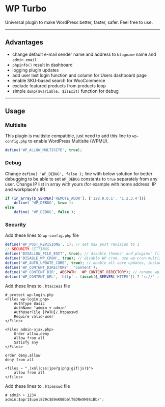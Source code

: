 # WP Turbo

Universal plugin to make WordPress better, faster, safer. Feel free to use.

---

## Advantages

- change default e-mail sender name and address to `blogname` name and `admin_email`
- `phpinfo()` result in dashboard
- logging plugin updates
- add user last login function and column for Users dashboard page
- enable SKU-based search for WooCommerce
- exclude featured products from products loop
- simple `dump($variable, $isExit)` function for debug

---

## Usage

### Multisite

This plugin is multisite compatible, just need to add this line to `wp-config.php` to enable WordPress Multisite (WPMU).

```php
define('WP_ALLOW_MULTISITE', true);
```

### Debug

Change `define( 'WP_DEBUG', false );` line with below solution for better debugging to be able to set `WP_DEBUG` constants to `true` separately from any user. Change IP list in array with yours (for example with home address' IP and workplace's IP).

```php
if (in_array($_SERVER['REMOTE_ADDR'], ['128.0.0.1', '1.2.3.4']))
    define( 'WP_DEBUG', true );
else
    define( 'WP_DEBUG', false );
```

### Security

Add these lines to `wp-config.php` file

```php
define('WP_POST_REVISIONS', 1); // set max post revision to 1
// SECURITY SETTINGS
define('DISALLOW_FILE_EDIT', true); // disable themes' and plugins' file editor
define('DISABLE_WP_CRON', true); // disable WP cron, use wp-cron-multisite.php instead
define('WP_AUTO_UPDATE_CORE', true); // enable all core updates, including minor and major
define('WP_CONTENT_DIRECTORY', 'content');
define('WP_CONTENT_DIR', ABSPATH . WP_CONTENT_DIRECTORY); // rename wp-content folder and redefine wp-content path
define('WP_CONTENT_URL', 'http' . (isset($_SERVER['HTTPS']) ? 's://' : '://') . $_SERVER['HTTP_HOST'] .'/' . WP_CONTENT_DIRECTORY);
```

Add these lines to `.htaccess` file

```
# protect wp-login.php
<Files wp-login.php>
	AuthType Basic
	AuthName "admin + admin"
	AuthUserFile [PATH]/.htpasswd
	Require valid-user
</Files>

<Files admin-ajax.php>
    Order allow,deny
    Allow from all
    Satisfy any
</Files>

order deny,allow
deny from all

<files ~ ".(xml|css|jpe?g|png|gif|js)$">
    allow from all
</files>
```

Add these lines to `.htpasswd` file

```
# admin + 1234
admin:$apr1$upnl829c$E9mKGBbblTEDNeXH9SiBb/';
```
